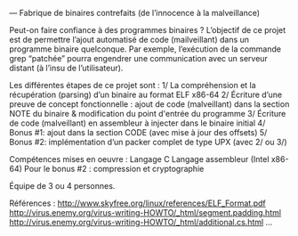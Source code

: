 — Fabrique de binaires contrefaits (de l’innocence à la malveillance)

Peut-on faire confiance à des programmes binaires ? L’objectif de ce projet est de permettre l’ajout automatisé de code (mailveillant) dans un programme binaire quelconque. Par exemple, l’exécution de la commande grep “patchée” pourra engendrer une communication avec un serveur distant (à l’insu de l’utilisateur). 

Les différentes étapes de ce projet sont :
1/ La compréhension et la récupération (parsing) d’un binaire au format ELF x86-64
2/ Écriture d’une preuve de concept fonctionnelle : ajout de code (malveillant) dans la section NOTE du binaire & modification du point d'entrée du programme
3/ Écriture de code (malveillant) en assembleur à injecter dans le binaire initial
4/ Bonus #1: ajout dans la section CODE (avec mise à jour des offsets)
5/ Bonus #2: implémentation d’un packer complet de type UPX (avec 2/ ou 3/)

Compétences mises en oeuvre :
Langage C
Langage assembleur (Intel x86-64)
Pour le bonus #2 : compression et cryptographie

Équipe de 3 ou 4 personnes.

Références : 
http://www.skyfree.org/linux/references/ELF_Format.pdf
http://virus.enemy.org/virus-writing-HOWTO/_html/segment.padding.html
http://virus.enemy.org/virus-writing-HOWTO/_html/additional.cs.html
...
